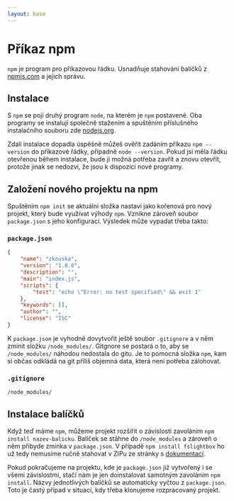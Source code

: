 ```yaml
---
layout: base
---
```


# Příkaz npm

`npm` je program pro příkazovou řádku. Usnadňuje stahování balíčků z [npmjs.com](https://www.npmjs.com/) a jejich správu.

## Instalace

S `npm` se pojí druhý program `node`, na kterém je `npm` postavené. Oba programy se instalují společně stažením a spuštěním příslušného instalačního souboru zde [nodejs.org](https://nodejs.org/en/download/).

Zdali instalace dopadla úspěšně můžeš ověřit zadáním příkazu `npm --version` do příkazové řádky, případně `node --version`. Pokud jsi měla řádku otevřenou během instalace, bude ji možná potřeba zavřít a znovu otevřít, protože jinak se nedozví, že jsou k dispozici nové programy.

## Založení nového projektu na npm

Spuštěním `npm init` se aktuální složka nastaví jako kořenová pro nový projekt, který bude využívat výhody `npm`. Vznikne zároveň soubor `package.json` s jeho konfigurací. Výsledek může vypadat třeba takto:

### `package.json`

```json
{
	"name": "zkouska",
	"version": "1.0.0",
	"description": "",
	"main": "index.js",
	"scripts": {
		"test": "echo \"Error: no test specified\" && exit 1"
	},
	"keywords": [],
	"author": "",
	"license": "ISC"
}
```

K `package.json` je vyhodné dovytvořit ještě soubor `.gitignore` a v něm zmínit složku `/node_modules/`. Gitgnore se postará o to, aby se `/node_modules/` náhodou nedostala do gitu. Je to pomocná složka `npm`, kam si občas odkládá na git příliš objemná data, která není potřeba zálohovat.

### `.gitignore`

```text
/node_modules/
```

## Instalace balíčků

Když teď máme `npm`, můžeme projekt rozšířit o závislosti zavoláním `npm install nazev-balicku`. Balíček se stáhne do `/node_modules` a zároveň o něm přibyde zmínka v `package.json`. V případě `npm install fslightbox` ho už tedy nemusíme ručně stahovat v ZIPu ze stránky s [dokumentací](https://fslightbox.com/javascript/download).

Pokud pokračujeme na projektu, kde je `package.json` již vytvořený i se všemi závislostmi, stačí nám je jen doinstalovat samotným zavoláním `npm install`. Názvy jednotlivých balíčků se automaticky vyčtou z `package.json`. Toto je častý případ v situaci, kdy třeba klonujeme rozpracovaný projekt.
